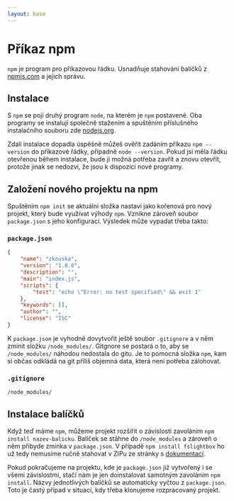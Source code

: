 ```yaml
---
layout: base
---
```


# Příkaz npm

`npm` je program pro příkazovou řádku. Usnadňuje stahování balíčků z [npmjs.com](https://www.npmjs.com/) a jejich správu.

## Instalace

S `npm` se pojí druhý program `node`, na kterém je `npm` postavené. Oba programy se instalují společně stažením a spuštěním příslušného instalačního souboru zde [nodejs.org](https://nodejs.org/en/download/).

Zdali instalace dopadla úspěšně můžeš ověřit zadáním příkazu `npm --version` do příkazové řádky, případně `node --version`. Pokud jsi měla řádku otevřenou během instalace, bude ji možná potřeba zavřít a znovu otevřít, protože jinak se nedozví, že jsou k dispozici nové programy.

## Založení nového projektu na npm

Spuštěním `npm init` se aktuální složka nastaví jako kořenová pro nový projekt, který bude využívat výhody `npm`. Vznikne zároveň soubor `package.json` s jeho konfigurací. Výsledek může vypadat třeba takto:

### `package.json`

```json
{
	"name": "zkouska",
	"version": "1.0.0",
	"description": "",
	"main": "index.js",
	"scripts": {
		"test": "echo \"Error: no test specified\" && exit 1"
	},
	"keywords": [],
	"author": "",
	"license": "ISC"
}
```

K `package.json` je vyhodné dovytvořit ještě soubor `.gitignore` a v něm zmínit složku `/node_modules/`. Gitgnore se postará o to, aby se `/node_modules/` náhodou nedostala do gitu. Je to pomocná složka `npm`, kam si občas odkládá na git příliš objemná data, která není potřeba zálohovat.

### `.gitignore`

```text
/node_modules/
```

## Instalace balíčků

Když teď máme `npm`, můžeme projekt rozšířit o závislosti zavoláním `npm install nazev-balicku`. Balíček se stáhne do `/node_modules` a zároveň o něm přibyde zmínka v `package.json`. V případě `npm install fslightbox` ho už tedy nemusíme ručně stahovat v ZIPu ze stránky s [dokumentací](https://fslightbox.com/javascript/download).

Pokud pokračujeme na projektu, kde je `package.json` již vytvořený i se všemi závislostmi, stačí nám je jen doinstalovat samotným zavoláním `npm install`. Názvy jednotlivých balíčků se automaticky vyčtou z `package.json`. Toto je častý případ v situaci, kdy třeba klonujeme rozpracovaný projekt.
